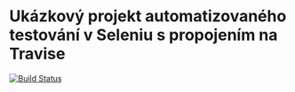 # Ukázkový projekt automatizovaného testování v Seleniu s propojením na Travise


[![Build Status](https://travis-ci.com/Hed94/Selenium-4IT478.svg?branch=master)](https://travis-ci.com/Hed94/Selenium-4IT478)
